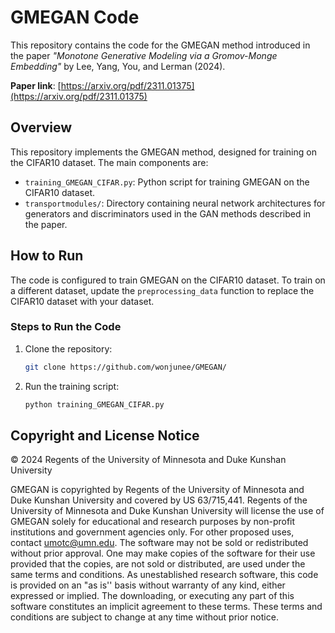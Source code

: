# GMEGAN Code

This repository contains the code for the GMEGAN method introduced in the paper *"Monotone Generative Modeling via a Gromov-Monge Embedding"* by Lee, Yang, You, and Lerman (2024).

**Paper link**: [https://arxiv.org/pdf/2311.01375](https://arxiv.org/pdf/2311.01375)

## Overview

This repository implements the GMEGAN method, designed for training on the CIFAR10 dataset. The main components are:

- `training_GMEGAN_CIFAR.py`: Python script for training GMEGAN on the CIFAR10 dataset.
- `transportmodules/`: Directory containing neural network architectures for generators and discriminators used in the GAN methods described in the paper.

## How to Run

The code is configured to train GMEGAN on the CIFAR10 dataset. To train on a different dataset, update the `preprocessing_data` function to replace the CIFAR10 dataset with your dataset.

### Steps to Run the Code

1. Clone the repository:
   ```bash
   git clone https://github.com/wonjunee/GMEGAN/
   ```

2. Run the training script:
   ```bash
   python training_GMEGAN_CIFAR.py
   ```

## Copyright and License Notice
© 2024 Regents of the University of Minnesota and Duke Kunshan University

GMEGAN is copyrighted by Regents of the University of Minnesota and Duke Kunshan University and covered by US 63/715,441. Regents of the University of Minnesota and Duke Kunshan University will license the use of GMEGAN solely for educational and research purposes by non-profit institutions and government agencies only. For other proposed uses, contact umotc@umn.edu. The software may not be sold or redistributed without prior approval. One may make copies of the software for their use provided that the copies, are not sold or distributed, are used under the same terms and conditions. As unestablished research software, this code is provided on an "as is'' basis without warranty of any kind, either expressed or implied. The downloading, or executing any part of this software constitutes an implicit agreement to these terms. These terms and conditions are subject to change at any time without prior notice.
